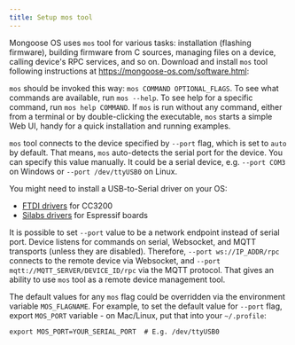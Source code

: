 ```yaml
---
title: Setup mos tool
---
```


Mongoose OS uses `mos` tool for various tasks:
installation (flashing firmware), building firmware from C sources,
managing files on
a device, calling device's RPC services, and so on.
Download and install `mos` tool following instructions
at https://mongoose-os.com/software.html:



`mos` should be invoked this way: `mos COMMAND OPTIONAL_FLAGS`.
To see what commands are available, run `mos --help`. To see help for a
specific command, run `mos help COMMAND`. If `mos` is run without any
command, either from a terminal or by double-clicking the executable,
`mos` starts a simple Web UI, handy for a quick installation and running
examples.

`mos` tool connects to the device specified by `--port` flag, which is
set to `auto` by default. That means, `mos` auto-detects the serial port
for the device. You can specify this value manually. It could be a
serial device,  e.g. `--port COM3` on Windows or `--port /dev/ttyUSB0` on Linux.

You might need to install a USB-to-Serial driver on your OS:

- [FTDI drivers](http://www.ftdichip.com/Drivers/VCP.htm) for CC3200
- [Silabs drivers](https://www.silabs.com/products/mcu/Pages/USBtoUARTBridgeVCPDrivers.aspx) for Espressif boards

It is possible to set `--port` value to be a network endpoint instead of
serial port. Device listens for commands on serial, Websocket, and MQTT
transports (unless they are disabled). Therefore, `--port ws://IP_ADDR/rpc`
connects to the remote device via Websocket, and
`--port mqtt://MQTT_SERVER/DEVICE_ID/rpc` via the MQTT protocol.
That gives an ability to use `mos` tool as a remote device management tool.

The default values for any `mos` flag could be overridden via the
environment variable `MOS_FLAGNAME`. For example, to set the default value
for `--port` flag, export `MOS_PORT` variable - on Mac/Linux,
put that into your `~/.profile`:

```
export MOS_PORT=YOUR_SERIAL_PORT  # E.g. /dev/ttyUSB0
```

